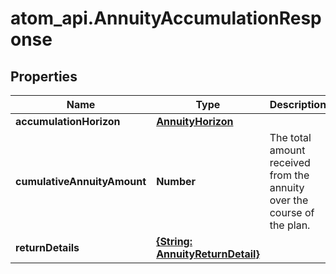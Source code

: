 # atom_api.AnnuityAccumulationResponse

## Properties
Name | Type | Description | Notes
------------ | ------------- | ------------- | -------------
**accumulationHorizon** | [**AnnuityHorizon**](AnnuityHorizon.md) |  | 
**cumulativeAnnuityAmount** | **Number** | The total amount received from the annuity over the course of the plan. | 
**returnDetails** | [**{String: AnnuityReturnDetail}**](AnnuityReturnDetail.md) |  | 


